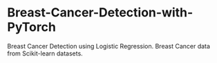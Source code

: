 # Breast-Cancer-Detection-with-PyTorch
Breast Cancer Detection using Logistic Regression. Breast Cancer data from Scikit-learn datasets.
